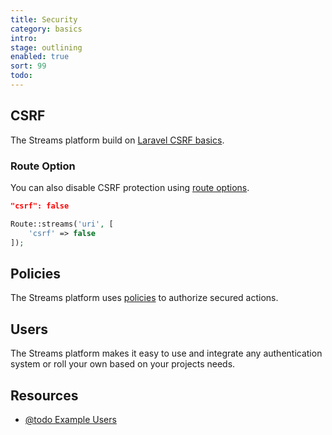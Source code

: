 ```yaml
---
title: Security
category: basics
intro: 
stage: outlining
enabled: true
sort: 99
todo: 
---
```


## CSRF

The Streams platform build on [Laravel CSRF basics](https://laravel.com/docs/csrf).

### Route Option

You can also disable CSRF protection using [route options](routing#route-options).

```json
"csrf": false
```
 
```php
Route::streams('uri', [
    'csrf' => false
]);
```

## Policies

The Streams platform uses [policies](policies) to authorize secured actions.

## Users

The Streams platform makes it easy to use and integrate any authentication system or roll your own based on your projects needs.

## Resources

-   [@todo Example Users](#example-users)
